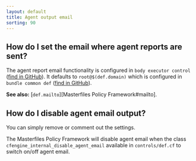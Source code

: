 ```yaml
---
layout: default
title: Agent output email
sorting: 90
---
```


## How do I set the email where agent reports are sent?

The agent report email functionality is configured in `body executor control` ([find in GitHub](https://github.com/search?q=repo%3Acfengine%2Fmasterfiles+mail+path%3A**%2Fcf_execd.cf&type=code)).
It defaults to `root@$(def.domain)` which is configured in `bundle common def` ([find in GitHub](https://github.com/search?q=repo%3Acfengine%2Fmasterfiles+%22mailto%22+path%3A**%2Fdef.cf&type=code)).

**See also:** [`def.mailto`][Masterfiles Policy Framework#mailto].

## How do I disable agent email output?

You can simply remove or comment out the settings.

The Masterfiles Policy Framework will disable agent email when the class
`cfengine_internal_disable_agent_email` available in `controls/def.cf` to
switch on/off agent email.
